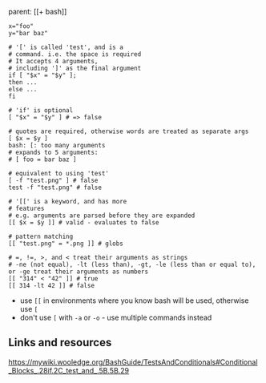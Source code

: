 parent: [[+ bash]]

```shell
x="foo"
y="bar baz"

# '[' is called 'test', and is a 
# command. i.e. the space is required
# It accepts 4 arguments, 
# including ']' as the final argument
if [ "$x" = "$y" ]; 
then ... 
else ... 
fi

# 'if' is optional
[ "$x" = "$y" ] # => false

# quotes are required, otherwise words are treated as separate args 
[ $x = $y ] 
bash: [: too many arguments
# expands to 5 arguments:
# [ foo = bar baz ]

# equivalent to using 'test'
[ -f "test.png" ] # false
test -f "test.png" # false

# '[[' is a keyword, and has more
# features
# e.g. arguments are parsed before they are expanded
[[ $x = $y ]] # valid - evaluates to false

# pattern matching
[[ "test.png" = *.png ]] # globs

# =, !=, >, and < treat their arguments as strings
# -ne (not equal), -lt (less than), -gt, -le (less than or equal to), or -ge treat their arguments as numbers
[[ "314" < "42" ]] # true
[[ 314 -lt 42 ]] # false
```

- use `[[` in environments where you know bash will be used, otherwise use `[`
- don't use `[` with `-a` or `-o` - use multiple commands instead

## Links and resources

https://mywiki.wooledge.org/BashGuide/TestsAndConditionals#Conditional_Blocks_.28if.2C_test_and_.5B.5B.29
